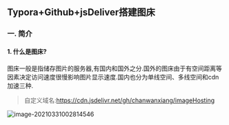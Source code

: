 ## Typora+Github+jsDeliver搭建图床 

### 一. 简介

#### 1. 什么是图床?

图床一般是指储存图片的服务器,有国内和国外之分.国外的图床由于有空间距离等因素决定访问速度很慢影响图片显示速度.国内也分为单线空间、多线空间和cdn加速三种.

> 自定义域名:https://cdn.jsdelivr.net/gh/chanwanxiang/imageHosting

![image-20210331002814546](https://cdn.jsdelivr.net/gh/chanwanxiang/imageHosting/img/image-20210331002814546.png)